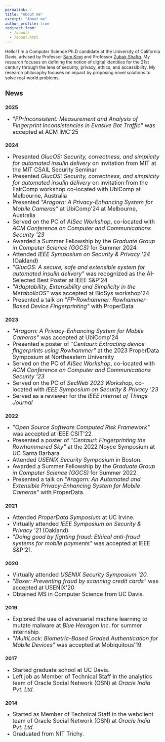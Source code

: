 ```yaml
---
permalink: /
title: "About me"
excerpt: "About me"
author_profile: true
redirect_from: 
  - /about/
  - /about.html
---
```



Hello! I'm a Computer Science Ph.D candidate at the University of California Davis, advised by
Professor [Sam King](https://bob.cs.ucdavis.edu/) and
Professor [Zubair Shafiq](https://web.cs.ucdavis.edu/~zubair/). My research focuses on defining the
notion of digital identities for the 21st century through the lens of security, privacy, ethics, and
accessibility. My research philosophy focuses on impact by proposing novel solutions to solve
real-world problems.

## News
### 2025
- <span style="font-size:18px;">*"FP-Inconsistent: Measurement and Analysis of Fingerprint
Inconsistencies in Evasive Bot Traffic"* was accepted at ACM IMC'25</span>
### 2024
- <span style="font-size:18px;">Presented *GlucOS: Security, correctness, and simplicity for
automated insulin delivery* on invitation from MIT at the MIT CSAIL Security Seminar</span>
- <span style="font-size:18px;">Presented *GlucOS: Security, correctness, and simplicity for
automated insulin delivery* on invitation from the FairComp workshop co-located with UbiComp at
Melbourne, Australia</span>
- <span style="font-size:18px;">Presented *"Aragorn: A Privacy-Enhancing System for Mobile Cameras"*
at UbiComp'24 at Melbourne, Australia</span>
- <span style="font-size:18px;">Served on the PC of *AISec Workshop*, co-located with *ACM
Conference on Computer and Communications Security '23*</span>
- <span style="font-size:18px;">Awarded a Summer Fellowship by the *Graduate Group in Computer
Science (GGCS)* for Summer 2024</span>.
- <span style="font-size:18px">Attended *IEEE Symposium on Security & Privacy '24* (Oakland)</span>
- <span style="font-size:18px">*"GlucOS: A secure, safe and extensible system for automated insulin
delivery"* was recognized as the AI-Selected Best Poster at IEEE S&P'24</span>
- <span style="font-size:18px;">*"Adaptability, Extensibility and Simplicity in the MetabolicOS"*
was accepted at BioSys workshop'24</span>
- <span style="font-size:18px;">Presented a talk on *"FP-Rowhammer: Rowhammer-Based Device
Fingerprinting"* with ProperData</span>

### 2023
- <span style="font-size:18px;">*"Aragorn: A Privacy-Enhancing System for Mobile Cameras"* was
accepted at UbiComp'24</span>
- <span style="font-size:18px;">Presented a poster of *"Centauri: Extracting device fingerprints
using Rowhammer"* at the 2023 ProperData Symposium at Northeastern University</span>
- <span style="font-size:18px;">Served on the PC of *AISec Workshop*, co-located with *ACM
Conference on Computer and Communications Security '23*</span>
- <span style="font-size:18px;">Served on the PC of *SecWeb 2023 Workshop*, co-located with
*IEEE Symposium on Security & Privacy '23*</span>
- <span style="font-size:18px;">Served as a reviewer for the *IEEE Internet of Things Journal*</span>

### 2022
- <span style="font-size:18px;">*"Open Source Software Computed Risk Framework"* was accepted at
IEEE CSIT'22</span>.
- <span style="font-size:18px;">Presented a poster of *"Centauri: Fingerprinting the Rowhammered
Sky"* at the 2022 Noyce Symposium at UC Santa Barbara</span>.
- <span style="font-size:18px;">Attended *USENIX Security Symposium* in Boston</span>.
- <span style="font-size:18px;">Awarded a Summer Fellowship by the *Graduate Group in Computer
Science (GGCS)* for Summer 2022</span>.
- <span style="font-size:18px;">Presented a talk on *"Aragorn: An Automated and Extensible
Privacy-Enhancing System for Mobile Cameras"* with ProperData</span>.

### 2021
- <span style="font-size:18px;">Attended *ProperData Symposium* at UC Irvine</span>.
- <span style="font-size:18px;">Virtually attended *IEEE Symposium on Security & Privacy '21*
(Oakland)</span>.
- <span style="font-size:18px;">*"Doing good by fighting fraud: Ethical anti-fraud systems for
mobile payments"* was accepted at IEEE S&P'21</span>.

### 2020
- <span style="font-size:18px;">Virtually attended *USENIX Security Symposium '20*</span>.
- <span style="font-size:18px;">*"Boxer: Preventing fraud by scanning credit cards"* was accepted
at USENIX'20</span>.
- <span style="font-size:18px;">Obtained MS in Computer Science from UC Davis</span>.

### 2019
- <span style="font-size:18px;">Explored the use of adversarial machine learning to mutate malware
at *Blue Hexagon Inc.* for summer internship</span>.
- <span style="font-size:18px;">*"MultiLock: Biometric-Based Graded Authentication for Mobile
Devices"* was accepted at Mobiquitous'19</span>.

### 2017
- <span style="font-size:18px;">Started graduate school at UC Davis.</span>
- <span style="font-size:18px;">Left job as Member of Technical Staff in the analytics team of
Oracle Social Network (OSN) at *Oracle India Pvt. Ltd*</span>.

### 2014
- <span style="font-size:18px;">Started as Member of Technical Staff in the webclient team of
Oracle Social Network (OSN) at *Oracle India Pvt. Ltd*</span>.
- <span style="font-size:18px;">Graduated from NIT Trichy</span>.